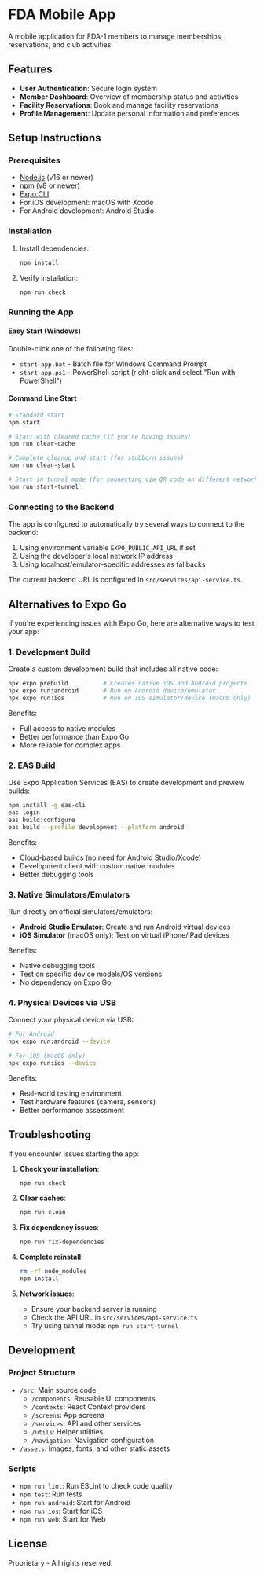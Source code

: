 # FDA Mobile App

A mobile application for FDA-1 members to manage memberships, reservations, and club activities.

## Features

- **User Authentication**: Secure login system
- **Member Dashboard**: Overview of membership status and activities
- **Facility Reservations**: Book and manage facility reservations
- **Profile Management**: Update personal information and preferences

## Setup Instructions

### Prerequisites

- [Node.js](https://nodejs.org/) (v16 or newer)
- [npm](https://www.npmjs.com/) (v8 or newer)
- [Expo CLI](https://docs.expo.dev/workflow/expo-cli/)
- For iOS development: macOS with Xcode
- For Android development: Android Studio

### Installation

1. Install dependencies:
   ```bash
   npm install
   ```

2. Verify installation:
   ```bash
   npm run check
   ```

### Running the App

#### Easy Start (Windows)

Double-click one of the following files:
- `start-app.bat` - Batch file for Windows Command Prompt
- `start-app.ps1` - PowerShell script (right-click and select "Run with PowerShell")

#### Command Line Start

```bash
# Standard start
npm start

# Start with cleared cache (if you're having issues)
npm run clear-cache

# Complete cleanup and start (for stubborn issues)
npm run clean-start

# Start in tunnel mode (for connecting via QR code on different networks)
npm run start-tunnel
```

### Connecting to the Backend

The app is configured to automatically try several ways to connect to the backend:
1. Using environment variable `EXPO_PUBLIC_API_URL` if set
2. Using the developer's local network IP address
3. Using localhost/emulator-specific addresses as fallbacks

The current backend URL is configured in `src/services/api-service.ts`.

## Alternatives to Expo Go

If you're experiencing issues with Expo Go, here are alternative ways to test your app:

### 1. Development Build

Create a custom development build that includes all native code:

```bash
npx expo prebuild          # Creates native iOS and Android projects
npx expo run:android       # Run on Android device/emulator
npx expo run:ios           # Run on iOS simulator/device (macOS only)
```

Benefits:
- Full access to native modules
- Better performance than Expo Go
- More reliable for complex apps

### 2. EAS Build

Use Expo Application Services (EAS) to create development and preview builds:

```bash
npm install -g eas-cli
eas login
eas build:configure
eas build --profile development --platform android
```

Benefits:
- Cloud-based builds (no need for Android Studio/Xcode)
- Development client with custom native modules
- Better debugging tools

### 3. Native Simulators/Emulators

Run directly on official simulators/emulators:

- **Android Studio Emulator**: Create and run Android virtual devices
- **iOS Simulator** (macOS only): Test on virtual iPhone/iPad devices

Benefits:
- Native debugging tools
- Test on specific device models/OS versions
- No dependency on Expo Go

### 4. Physical Devices via USB

Connect your physical device via USB:

```bash
# For Android
npx expo run:android --device

# For iOS (macOS only)
npx expo run:ios --device
```

Benefits:
- Real-world testing environment
- Test hardware features (camera, sensors)
- Better performance assessment

## Troubleshooting

If you encounter issues starting the app:

1. **Check your installation**:
   ```bash
   npm run check
   ```

2. **Clear caches**:
   ```bash
   npm run clean
   ```

3. **Fix dependency issues**:
   ```bash
   npm run fix-dependencies
   ```

4. **Complete reinstall**:
   ```bash
   rm -rf node_modules
   npm install
   ```

5. **Network issues**:
   - Ensure your backend server is running
   - Check the API URL in `src/services/api-service.ts`
   - Try using tunnel mode: `npm run start-tunnel`

## Development

### Project Structure

- `/src`: Main source code
  - `/components`: Reusable UI components
  - `/contexts`: React Context providers
  - `/screens`: App screens
  - `/services`: API and other services
  - `/utils`: Helper utilities
  - `/navigation`: Navigation configuration
- `/assets`: Images, fonts, and other static assets

### Scripts

- `npm run lint`: Run ESLint to check code quality
- `npm test`: Run tests
- `npm run android`: Start for Android
- `npm run ios`: Start for iOS
- `npm run web`: Start for Web

## License

Proprietary - All rights reserved.
